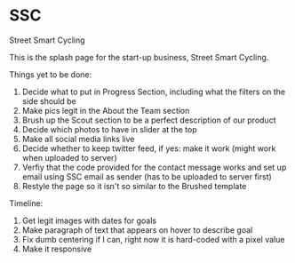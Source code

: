 SSC
===

Street Smart Cycling


This is the splash page for the start-up business, Street Smart Cycling.


Things yet to be done:
1. Decide what to put in Progress Section, including what the filters on the side should be
2. Make pics legit in the About the Team section
3. Brush up the Scout section to be a perfect description of our product
4. Decide which photos to have in slider at the top
5. Make all social media links live
6. Decide whether to keep twitter feed, if yes: make it work (might work when uploaded to server)
7. Verfiy that the code provided for the contact message works and set up email using SSC email as sender (has to be uploaded to server first)
8. Restyle the page so it isn't so similar to the Brushed template



Timeline:
1. Get legit images with dates for goals
2. Make paragraph of text that appears on hover to describe goal
3. Fix dumb centering if I can, right now it is hard-coded with a pixel value
4. Make it responsive
